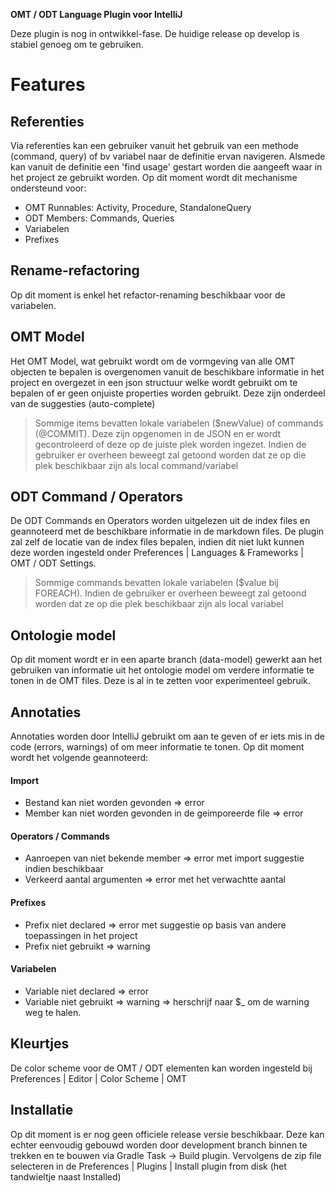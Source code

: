 
**OMT / ODT Language Plugin voor IntelliJ**

Deze plugin is nog in ontwikkel-fase. De huidige release op develop is stabiel genoeg om te gebruiken.

# Features

## Referenties
Via referenties kan een gebruiker vanuit het gebruik van een methode (command, query) of bv variabel naar de definitie ervan navigeren. Alsmede kan vanuit de definitie een 'find usage' gestart worden die aangeeft waar in het project ze gebruikt worden. Op dit moment wordt dit mechanisme ondersteund voor:

 - OMT Runnables: Activity, Procedure, StandaloneQuery
 - ODT Members: Commands, Queries
 - Variabelen
 - Prefixes

## Rename-refactoring
Op dit moment is enkel het refactor-renaming beschikbaar voor de variabelen.

## OMT Model
Het OMT Model, wat gebruikt wordt om de vormgeving van alle OMT objecten te bepalen is overgenomen vanuit de beschikbare informatie in het project en overgezet in een json structuur welke wordt gebruikt om te bepalen of er geen onjuiste properties worden gebruikt.
Deze zijn onderdeel van de suggesties (auto-complete)

> Sommige items bevatten lokale variabelen ($newValue) of commands (@COMMIT). Deze zijn opgenomen in de JSON en er wordt gecontroleerd of deze op de juiste plek worden ingezet. Indien de gebruiker er overheen beweegt zal getoond worden dat ze op die plek beschikbaar zijn als local command/variabel

## ODT Command / Operators
De ODT Commands en Operators worden uitgelezen uit de index files en geannoteerd met de beschikbare informatie in de markdown files. De plugin zal zelf de locatie van de index files bepalen, indien dit niet lukt kunnen deze worden ingesteld onder Preferences | Languages & Frameworks | OMT / ODT Settings.

> Sommige commands bevatten lokale variabelen ($value bij FOREACH). Indien de gebruiker er overheen beweegt zal getoond worden dat ze op die plek beschikbaar zijn als local variabel

## Ontologie model
Op dit moment wordt er in een aparte branch (data-model) gewerkt aan het gebruiken van informatie uit het ontologie model om verdere informatie te tonen in de OMT files. Deze is al in te zetten voor experimenteel gebruik.

## Annotaties
Annotaties worden door IntelliJ gebruikt om aan te geven of er iets mis in de code (errors, warnings) of om meer informatie te tonen. Op dit moment wordt het volgende geannoteerd:

#### Import
- Bestand kan niet worden gevonden => error
- Member kan niet worden gevonden in de geimporeerde file => error

#### Operators / Commands
- Aanroepen van niet bekende member => error met import suggestie indien beschikbaar
- Verkeerd aantal argumenten => error met het verwachtte aantal

#### Prefixes
 - Prefix niet declared => error met suggestie op basis van andere toepassingen in het project
 - Prefix niet gebruikt => warning

#### Variabelen
 - Variable niet declared => error
 - Variable niet gebruikt => warning => herschrijf naar $_ om de warning weg te halen. 

## Kleurtjes
De color scheme voor de OMT / ODT elementen kan worden ingesteld bij Preferences | Editor | Color Scheme | OMT


## Installatie
Op dit moment is er nog geen officiele release versie beschikbaar. Deze kan echter eenvoudig gebouwd worden door development branch binnen te trekken en te bouwen via Gradle Task -> Build plugin. Vervolgens de zip file selecteren in de Preferences | Plugins | Install plugin from disk (het tandwieltje naast Installed) 
